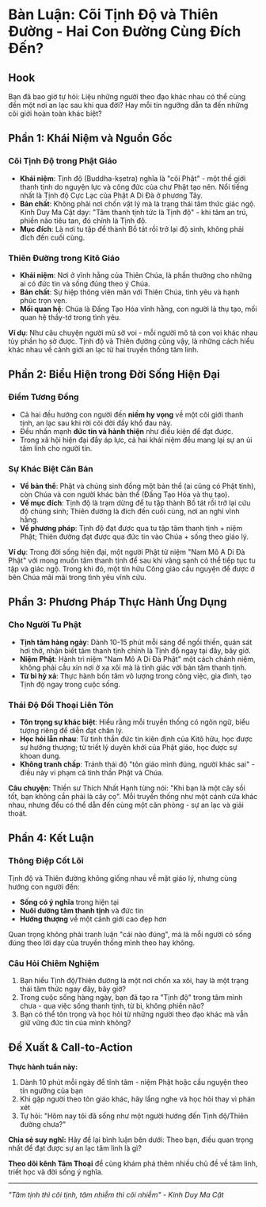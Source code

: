 # Bàn Luận: Cõi Tịnh Độ và Thiên Đường - Hai Con Đường Cùng Đích Đến?

## Hook
Bạn đã bao giờ tự hỏi: Liệu những người theo đạo khác nhau có thể cùng đến một nơi an lạc sau khi qua đời? Hay mỗi tín ngưỡng dẫn ta đến những cõi giới hoàn toàn khác biệt?

## Phần 1: Khái Niệm và Nguồn Gốc

### Cõi Tịnh Độ trong Phật Giáo
- **Khái niệm**: Tịnh độ (Buddha-kṣetra) nghĩa là "cõi Phật" - một thế giới thanh tịnh do nguyện lực và công đức của chư Phật tạo nên. Nổi tiếng nhất là Tịnh độ Cực Lạc của Phật A Di Đà ở phương Tây.
- **Bản chất**: Không phải nơi chốn vật lý mà là trạng thái tâm thức giác ngộ. Kinh Duy Ma Cật dạy: "Tâm thanh tịnh tức là Tịnh độ" - khi tâm an trú, phiền não tiêu tan, đó chính là Tịnh độ.
- **Mục đích**: Là nơi tu tập để thành Bồ tát rồi trở lại độ sinh, không phải đích đến cuối cùng.

### Thiên Đường trong Kitô Giáo
- **Khái niệm**: Nơi ở vĩnh hằng của Thiên Chúa, là phần thưởng cho những ai có đức tin và sống đúng theo ý Chúa.
- **Bản chất**: Sự hiệp thông viên mãn với Thiên Chúa, tình yêu và hạnh phúc trọn vẹn.
- **Mối quan hệ**: Chúa là Đấng Tạo Hóa vĩnh hằng, con người là thụ tạo, mối quan hệ thầy-tớ trong tình yêu.

**Ví dụ**: Như câu chuyện người mù sờ voi - mỗi người mô tả con voi khác nhau tùy phần họ sờ được. Tịnh độ và Thiên đường cũng vậy, là những cách hiểu khác nhau về cảnh giới an lạc từ hai truyền thống tâm linh.

## Phần 2: Biểu Hiện trong Đời Sống Hiện Đại

### Điểm Tương Đồng
- Cả hai đều hướng con người đến **niềm hy vọng** về một cõi giới thanh tịnh, an lạc sau khi rời cõi đời đầy khổ đau này.
- Đều nhấn mạnh **đức tin và hành thiện** như điều kiện để đạt được.
- Trong xã hội hiện đại đầy áp lực, cả hai khái niệm đều mang lại sự an ủi tâm linh cho người tin.

### Sự Khác Biệt Căn Bản
- **Về bản thể**: Phật và chúng sinh đồng một bản thể (ai cũng có Phật tính), còn Chúa và con người khác bản thể (Đấng Tạo Hóa và thụ tạo).
- **Về mục đích**: Tịnh độ là trạm dừng để tu tập thành Bồ tát rồi trở lại cứu độ chúng sinh; Thiên đường là đích đến cuối cùng, nơi an nghỉ vĩnh hằng.
- **Về phương pháp**: Tịnh độ đạt được qua tu tập tâm thanh tịnh + niệm Phật; Thiên đường đạt được qua đức tin vào Chúa + sống theo giáo lý.

**Ví dụ**: Trong đời sống hiện đại, một người Phật tử niệm "Nam Mô A Di Đà Phật" với mong muốn tâm thanh tịnh để sau khi vãng sanh có thể tiếp tục tu tập và giác ngộ. Trong khi đó, một tín hữu Công giáo cầu nguyện để được ở bên Chúa mãi mãi trong tình yêu vĩnh cửu.

## Phần 3: Phương Pháp Thực Hành Ứng Dụng

### Cho Người Tu Phật
- **Tịnh tâm hàng ngày**: Dành 10-15 phút mỗi sáng để ngồi thiền, quán sát hơi thở, nhận biết tâm thanh tịnh chính là Tịnh độ ngay tại đây, bây giờ.
- **Niệm Phật**: Hành trì niệm "Nam Mô A Di Đà Phật" một cách chánh niệm, không phải cầu xin nơi ở xa xôi mà là tỉnh giác với bản tâm thanh tịnh.
- **Từ bi hỷ xả**: Thực hành bốn tâm vô lượng trong công việc, gia đình, tạo Tịnh độ ngay trong cuộc sống.

### Thái Độ Đối Thoại Liên Tôn
- **Tôn trọng sự khác biệt**: Hiểu rằng mỗi truyền thống có ngôn ngữ, biểu tượng riêng để diễn đạt chân lý.
- **Học hỏi lẫn nhau**: Từ tinh thần đức tin kiên định của Kitô hữu, học được sự hướng thượng; từ triết lý duyên khởi của Phật giáo, học được sự khoan dung.
- **Không tranh chấp**: Tránh thái độ "tôn giáo mình đúng, người khác sai" - điều này vi phạm cả tinh thần Phật và Chúa.

**Câu chuyện**: Thiền sư Thích Nhất Hạnh từng nói: "Khi bạn là một cây sồi tốt, bạn không cần phải là cây cọ". Mỗi truyền thống như một cánh cửa khác nhau, nhưng đều có thể dẫn đến cùng một căn phòng - sự an lạc và giải thoát.

## Phần 4: Kết Luận

### Thông Điệp Cốt Lõi
Tịnh độ và Thiên đường không giống nhau về mặt giáo lý, nhưng cùng hướng con người đến:
- **Sống có ý nghĩa** trong hiện tại
- **Nuôi dưỡng tâm thanh tịnh** và đức tin
- **Hướng thượng** về một cảnh giới cao đẹp hơn

Quan trọng không phải tranh luận "cái nào đúng", mà là mỗi người có sống đúng theo lời dạy của truyền thống mình theo hay không.

### Câu Hỏi Chiêm Nghiệm
1. Bạn hiểu Tịnh độ/Thiên đường là một nơi chốn xa xôi, hay là một trạng thái tâm thức ngay đây, bây giờ?
2. Trong cuộc sống hàng ngày, bạn đã tạo ra "Tịnh độ" trong tâm mình chưa - qua việc sống thanh tịnh, từ bi, không phiền não?
3. Bạn có thể tôn trọng và học hỏi từ những người theo đạo khác mà vẫn giữ vững đức tin của mình không?

## Đề Xuất & Call-to-Action

**Thực hành tuần này:**
1. Dành 10 phút mỗi ngày để tĩnh tâm - niệm Phật hoặc cầu nguyện theo tín ngưỡng của bạn
2. Khi gặp người theo tôn giáo khác, hãy lắng nghe và học hỏi thay vì phán xét
3. Tự hỏi: "Hôm nay tôi đã sống như một người hướng đến Tịnh độ/Thiên đường chưa?"

**Chia sẻ suy nghĩ:**
Hãy để lại bình luận bên dưới: Theo bạn, điều quan trọng nhất để đạt được sự an lạc tâm linh là gì?

**Theo dõi kênh Tâm Thoại** để cùng khám phá thêm nhiều chủ đề về tâm linh, triết học và đời sống ý nghĩa.

---
*"Tâm tịnh thì cõi tịnh, tâm nhiễm thì cõi nhiễm" - Kinh Duy Ma Cật*
